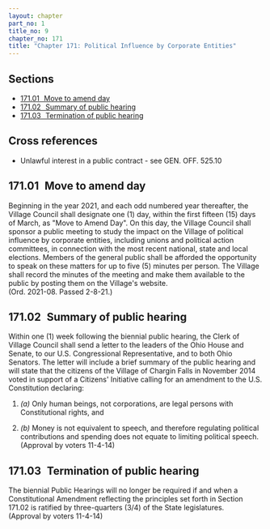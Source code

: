 ```yaml
---
layout: chapter
part_no: 1
title_no: 9
chapter_no: 171
title: "Chapter 171: Political Influence by Corporate Entities"
---
```


## Sections

* [171.01   Move to amend day](#17101-move-to-amend-day)
* [171.02   Summary of public hearing](#17102-summary-of-public-hearing)
* [171.03   Termination of public hearing](#17103-termination-of-public-hearing)

## Cross references

* Unlawful interest in a public contract - see GEN. OFF. 525.10

## 171.01   Move to amend day

Beginning in the year 2021, and each odd numbered year thereafter, the Village
Council shall designate one (1) day, within the first fifteen (15) days of
March, as "Move to Amend Day". On this day, the Village Council shall sponsor a
public meeting to study the impact on the Village of political influence by
corporate entities, including unions and political action committees, in
connection with the most recent national, state and local elections. Members of
the general public shall be afforded the opportunity to speak on these matters
for up to five (5) minutes per person. The Village shall record the minutes of
the meeting and make them available to the public by posting them on the
Village's website.\
(Ord. 2021-08. Passed 2-8-21.)

## 171.02   Summary of public hearing

Within one (1) week following the biennial public hearing, the Clerk of Village
Council shall send a letter to the leaders of the Ohio House and Senate, to our
U.S. Congressional Representative, and to both Ohio Senators. The letter will
include a brief summary of the public hearing and will state that the citizens
of the Village of Chargin Falls in November 2014 voted in support of a Citizens'
Initiative calling for an amendment to the U.S. Constitution declaring:

1. _(a)_ Only human beings, not corporations, are legal persons with
Constitutional rights, and

2. _(b)_ Money is not equivalent to speech, and therefore regulating political
contributions and spending does not equate to limiting political speech.\
(Approval by voters 11-4-14)

## 171.03   Termination of public hearing

The biennial Public Hearings will no longer be required if and when a
Constitutional Amendment reflecting the principles set forth in Section 171.02
is ratified by three-quarters (3/4) of the State legislatures.\
(Approval by voters 11-4-14)
